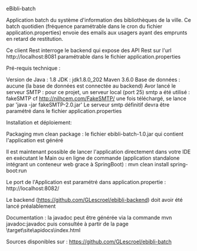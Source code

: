eBibli-batch

Application batch du système d'information des bibliothèques de la ville.
Ce batch quotidien (fréquence paramétrable dans le cron du fichier application.properties) envoie des emails aux usagers ayant des emprunts en retard de restitution.

Ce client Rest interroge le backend qui expose des API Rest sur l'url http://localhost:8081 paramétrable dans le fichier application.properties

Pré-requis technique :

Version de Java : 1.8
 JDK : jdk1.8.0_202
 Maven 3.6.0
 Base de données : aucune (la base de données est connectée au backend)
 Avor lancé le serveur SMTP : pour ce projet, un serveur local (port 25) smtp a été utilisé : fakeSMTP cf http://nilhcem.com/FakeSMTP/ 
 une fois téléchargé, se lance par 'java -jar fakeSMTP-2.0.jar'
 Le serveur smtp définitif devra être paramétré dans le fichier application.properties

Installation et déploiement:

Packaging
mvn clean package : le fichier ebibli-batch-1.0.jar qui contient l'application est généré

Il est maintenant possible de lancer l'application directement dans votre IDE en exécutant le Main
ou en ligne de commande (application standalone intégrant un conteneur web grace à SpringBoot) : mvn clean install spring-boot:run

Le port de l'Application est paramétré dans application.propertie : http://localhost:8082/

Le backend (https://github.com/GLescroel/ebibli-backend) doit avoir été lancé préalablement

Documentation : la javadoc peut être générée via la commande mvn javadoc:javadoc puis consultée à partir de la page \target\site\apidocs\index.html

Sources disponibles sur : https://github.com/GLescroel/ebibli-batch
